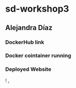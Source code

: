 # sd-workshop3

## Alejandra Díaz

### DockerHub link

### Docker cointainer running

### Deployed Website
! [.](https://i.imgur.com/H9OYcV6.jpg)
